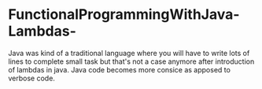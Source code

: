 # FunctionalProgrammingWithJava-Lambdas-
Java was kind of a traditional language where you will have to write lots of lines to complete small task but that's
not a case anymore after introduction of lambdas in java. Java code becomes more consice as apposed to verbose code.
